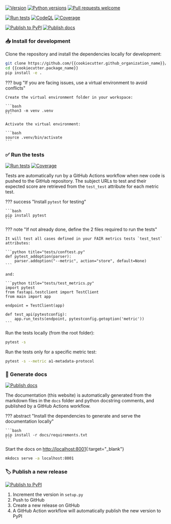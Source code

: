 [![Version](https://img.shields.io/pypi/v/{{cookiecutter.package_name}})](https://pypi.org/project/{{cookiecutter.package_name}}) [![Python versions](https://img.shields.io/pypi/pyversions/{{cookiecutter.package_name}})](https://pypi.org/project/{{cookiecutter.package_name}}) [![Pull requests welcome](https://img.shields.io/badge/pull%20requests-welcome-brightgreen)](https://github.com/{{cookiecutter.github_organization_name}}/{{cookiecutter.package_name}}/fork)

[![Run tests](https://github.com/{{cookiecutter.github_organization_name}}/{{cookiecutter.package_name}}/actions/workflows/tests.yml/badge.svg)](https://github.com/{{cookiecutter.github_organization_name}}/{{cookiecutter.package_name}}/actions/workflows/tests.yml) [![CodeQL](https://github.com/{{cookiecutter.github_organization_name}}/{{cookiecutter.package_name}}/actions/workflows/codeql-analysis.yml/badge.svg)](https://github.com/{{cookiecutter.github_organization_name}}/{{cookiecutter.package_name}}/actions/workflows/codeql-analysis.yml) [![Coverage](https://sonarcloud.io/api/project_badges/measure?project={{cookiecutter.github_organization_name}}_{{cookiecutter.package_name}}&metric=coverage)](https://sonarcloud.io/dashboard?id={{cookiecutter.github_organization_name}}_{{cookiecutter.package_name}})

[![Publish to PyPI](https://github.com/{{cookiecutter.github_organization_name}}/{{cookiecutter.package_name}}/actions/workflows/publish.yml/badge.svg)](https://github.com/{{cookiecutter.github_organization_name}}/{{cookiecutter.package_name}}/actions/workflows/publish.yml) [![Publish docs](https://github.com/{{cookiecutter.github_organization_name}}/{{cookiecutter.package_name}}/actions/workflows/publish-docs.yml/badge.svg)](https://github.com/{{cookiecutter.github_organization_name}}/{{cookiecutter.package_name}}/actions/workflows/publish-docs.yml)

### 📥 Install for development

Clone the repository and install the dependencies locally for development:

```bash
git clone https://github.com/{{cookiecutter.github_organization_name}}/{{cookiecutter.package_name}}
cd {{cookiecutter.package_name}}
pip install -e .
```

??? bug "If you are facing issues, use a virtual environment to avoid conflicts"

    Create the virtual environment folder in your workspace:
    
    ```bash
    python3 -m venv .venv
    ```
    
    Activate the virtual environment:
    
    ```bash
    source .venv/bin/activate
    ```


### ✅ Run the tests

[![Run tests](https://github.com/{{cookiecutter.github_organization_name}}/{{cookiecutter.package_name}}/actions/workflows/tests.yml/badge.svg)](https://github.com/{{cookiecutter.github_organization_name}}/{{cookiecutter.package_name}}/actions/workflows/tests.yml) [![Coverage](https://sonarcloud.io/api/project_badges/measure?project={{cookiecutter.github_organization_name}}_{{cookiecutter.package_name}}&metric=coverage)](https://sonarcloud.io/dashboard?id={{cookiecutter.github_organization_name}}_{{cookiecutter.package_name}})

Tests are automatically run by a GitHub Actions workflow when new code is pushed to the GitHub repository. The subject URLs to test and their expected score are retrieved from the `test_test` attribute for each metric test.

??? success "Install `pytest` for testing"

    ```bash
    pip install pytest
    ```

??? note "If not already done, define the 2 files required to run the tests"

    It will test all cases defined in your FAIR metrics tests `test_test` attributes:
    
    ```python title="tests/conftest.py"
    def pytest_addoption(parser):
        parser.addoption("--metric", action="store", default=None)
    ```
    
    and:
    
    ```python title="tests/test_metrics.py"
    import pytest
    from fastapi.testclient import TestClient
    from main import app
    
    endpoint = TestClient(app)
    
    def test_api(pytestconfig):
        app.run_tests(endpoint, pytestconfig.getoption('metric'))
    ```

Run the tests locally (from the root folder):

```bash
pytest -s
```

Run the tests only for a specific metric test:

```bash
pytest -s --metric a1-metadata-protocol
```

### 📖 Generate docs

[![Publish docs](https://github.com/{{cookiecutter.github_organization_name}}/{{cookiecutter.package_name}}/actions/workflows/publish-docs.yml/badge.svg)](https://github.com/{{cookiecutter.github_organization_name}}/{{cookiecutter.package_name}}/actions/workflows/publish-docs.yml)

The documentation (this website) is automatically generated from the markdown files in the `docs` folder and python docstring comments, and published by a GitHub Actions workflow.

??? abstract "Install the dependencies to generate and serve the documentation locally"

    ```bash
    pip install -r docs/requirements.txt
    ```

Start the docs on [http://localhost:8001](http://localhost:8001){:target="_blank"}

```bash
mkdocs serve -a localhost:8001
```

### 🏷️ Publish a new release

[![Publish to PyPI](https://github.com/{{cookiecutter.github_organization_name}}/{{cookiecutter.package_name}}/actions/workflows/publish.yml/badge.svg)](https://github.com/{{cookiecutter.github_organization_name}}/{{cookiecutter.package_name}}/actions/workflows/publish.yml)

1. Increment the version in `setup.py`
2. Push to GitHub
3. Create a new release on GitHub
4. A GitHub Action workflow will automatically publish the new version to PyPI
